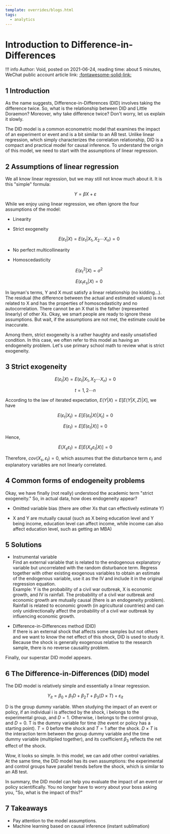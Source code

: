 ```yaml
---
template: overrides/blogs.html
tags:
  - analytics
---
```


# Introduction to Difference-in-Differences

!!! info
    Author: Void, posted on 2021-06-24, reading time: about 5 minutes, WeChat public account article link: [:fontawesome-solid-link:](https://mp.weixin.qq.com/s/3JlO0eO95SBqhHH4EHPypw)

## 1 Introduction

As the name suggests, Difference-in-Differences (DID) involves taking the difference twice. So, what is the relationship between DID and Little Doraemon? Moreover, why take difference twice? Don't worry, let us explain it slowly.

The DID model is a common econometric model that examines the impact of an experiment or event and is a bit similar to an AB test. Unlike linear regression, which simply characterizes the correlation relationship, DID is a compact and practical model for causal inference. To understand the origin of this model, we need to start with the assumptions of linear regression.

## 2 Assumptions of linear regression

We all know linear regression, but we may still not know much about it. It is this "simple" formula:

$$ Y = \beta X + \varepsilon $$

While we enjoy using linear regression, we often ignore the four assumptions of the model:

-   Linearity

-   Strict exogeneity

    $$E(\varepsilon_{t}|X)=E(\varepsilon_{t}|X_{1},X_{2}\cdots X_{n})=0$$

-   No perfect multicollinearity

-   Homoscedasticity

    $$E(\varepsilon_{t}^{2}|X)=\sigma^{2}$$

    $$E(\varepsilon_{t}\varepsilon_{s}|X)=0$$

In layman's terms, Y and X must satisfy a linear relationship (no kidding...). The residual (the difference between the actual and estimated values) is not related to X and has the properties of homoscedasticity and no autocorrelation. There cannot be an X that is the father (represented linearly) of other Xs. Okay, we smart people are ready to ignore these assumptions. But wait, if the assumptions are not met, the estimate could be inaccurate.

Among them, strict exogeneity is a rather haughty and easily unsatisfied condition. In this case, we often refer to this model as having an endogeneity problem. Let's use primary school math to review what is strict exogeneity.

## 3 Strict exogeneity

$$E(\varepsilon_{t}|X)=E(\varepsilon_{t}|X_{1},X_{2}\cdots X_{n})=0$$

$$t=1,2\cdots n$$

According to the law of iterated expectation, $E(Y|X)=E[E(Y|X,Z)|X]$, we have

$$E(\varepsilon_{t}|X_{t})=E[E(\varepsilon_{t}|X)|X_{t}]=0$$

$$E(\varepsilon_{t})=E[E(\varepsilon_{t}|X)]=0$$

Hence,

$$E(X_{s}\varepsilon_{t})=E[E(X_{s}\varepsilon_{t}|X)]=0$$

Therefore, $cov(X_{s},\varepsilon_{t})=0$, which assumes that the disturbance term $\varepsilon_{t}$ and explanatory variables are not linearly correlated.

## 4 Common forms of endogeneity problems

Okay, we have finally (not really) understood the academic term "strict exogeneity." So, in actual data, how does endogeneity appear?

-   Omitted variable bias (there are other Xs that can effectively estimate Y)

-   X and Y are mutually causal (such as X being education level and Y being income, education level can affect income, while income can also affect education level, such as getting an MBA)

## 5 Solutions

-   Instrumental variable\
    Find an external variable that is related to the endogenous explanatory variable but uncorrelated with the random disturbance term. Regress together with other existing exogenous variables to obtain an estimate of the endogenous variable, use it as the IV and include it in the original regression equation.  
    Example: Y is the probability of a civil war outbreak, X is economic growth, and IV is rainfall. The probability of a civil war outbreak and economic growth are mutually causal (there is an endogeneity problem). Rainfall is related to economic growth (in agricultural countries) and can only unidirectionally affect the probability of a civil war outbreak by influencing economic growth.

-   Difference-in-Differences method (DID)\
    If there is an external shock that affects some samples but not others and we want to know the net effect of this shock, DID is used to study it. Because the shock is generally exogenous relative to the research sample, there is no reverse causality problem.  

Finally, our superstar DID model appears.

## 6 The Difference-in-Differences (DID) model

The DID model is relatively simple and essentially a linear regression. 

$$Y_{it}=\beta_{0}+\beta_{1}D+\beta_{2}T+\beta_{3}(D\times T)+\varepsilon_{it}$$

D is the group dummy variable. When studying the impact of an event or policy, if an individual i is affected by the shock, i belongs to the experimental group, and $D=1$. Otherwise, i belongs to the control group, and $D=0$. T is the dummy variable for time (the event or policy has a starting point). $T=0$ before the shock and $T=1$ after the shock. $D\times T$ is the interaction term between the group dummy variable and the time dummy variable (multiplied together), and its coefficient $\beta_{3}$ reflects the net effect of the shock.

Wow, it looks so simple. In this model, we can add other control variables. At the same time, the DID model has its own assumptions: the experimental and control groups have parallel trends before the shock, which is similar to an AB test.

In summary, the DID model can help you evaluate the impact of an event or policy scientifically. You no longer have to worry about your boss asking you, "So, what is the impact of this?"

## 7 Takeaways

-   Pay attention to the model assumptions.
-   Machine learning based on causal inference (instant sublimation)

